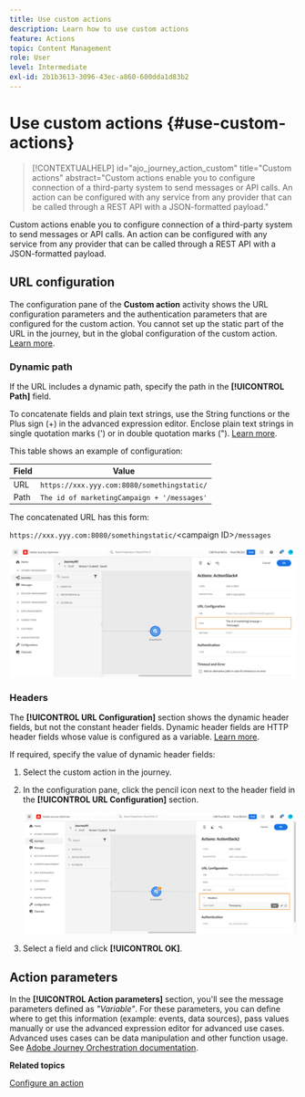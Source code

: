 ```yaml
---
title: Use custom actions
description: Learn how to use custom actions
feature: Actions
topic: Content Management
role: User
level: Intermediate
exl-id: 2b1b3613-3096-43ec-a860-600dda1d83b2
---
```

# Use custom actions {#use-custom-actions}

>[!CONTEXTUALHELP]
>id="ajo_journey_action_custom"
>title="Custom actions"
>abstract="Custom actions enable you to configure connection of a third-party system to send messages or API calls. An action can be configured with any service from any provider that can be called through a REST API with a JSON-formatted payload."

Custom actions enable you to configure connection of a third-party system to send messages or API calls. An action can be configured with any service from any provider that can be called through a REST API with a JSON-formatted payload.

## URL configuration

The configuration pane of the **Custom action** activity shows the URL configuration parameters and the authentication parameters that are configured for the custom action. You cannot set up the static part of the URL in the journey, but in the global configuration of the custom action. [Learn more](../action/about-custom-action-configuration.md).

### Dynamic path

If the URL includes a dynamic path, specify the path in the **[!UICONTROL Path]** field.

To concatenate fields and plain text strings, use the String functions or the Plus sign (+) in the advanced expression editor. Enclose plain text strings in single quotation marks (') or in double quotation marks ("). [Learn more](expression/expressionadvanced.md).

This table shows an example of configuration:

| Field | Value |
| --- | --- |
| URL | `https://xxx.yyy.com:8080/somethingstatic/` |
| Path | `The id of marketingCampaign + '/messages'` |

The concatenated URL has this form:

`https://xxx.yyy.com:8080/somethingstatic/`\<campaign ID\>`/messages` 

![](assets/journey-custom-action-url.png)

### Headers

The **[!UICONTROL URL Configuration]** section shows the dynamic header fields, but not the constant header fields. Dynamic header fields are HTTP header fields whose value is configured as a variable. [Learn more](../action/about-custom-action-configuration.md).

If required, specify the value of dynamic header fields:

1. Select the custom action in the journey.
1. In the configuration pane, click the pencil icon next to the header field in the **[!UICONTROL URL Configuration]** section.

   ![](assets/journey-dynamicheaderfield.png)

1. Select a field and click **[!UICONTROL OK]**.

## Action parameters

In the **[!UICONTROL Action parameters]** section, you'll see the message parameters defined as _"Variable"_. For these parameters, you can define where to get this information (example: events, data sources), pass values manually or use the advanced expression editor for advanced use cases. Advanced uses cases can be data manipulation and other function usage. See [Adobe Journey Orchestration documentation](expression/expressionadvanced.md).

**Related topics**

[Configure an action](../action/about-custom-action-configuration.md)
